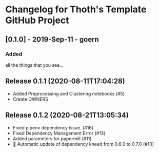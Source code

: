 # Changelog for Thoth's Template GitHub Project

## [0.1.0] - 2019-Sep-11 - goern

### Added

all the things that you see...

## Release 0.1.1 (2020-08-11T17:04:28)
* Added Preprocessing and Clustering notebooks (#5)
* Create OWNERS

## Release 0.1.2 (2020-08-21T13:05:34)
* Fixed pipenv dependency issue. (#16)
* Fixed Dependency Management Error (#13)
* Added parameters for papermill (#11)
* :pushpin: Automatic update of dependency kneed from 0.6.0 to 0.7.0 (#10)
